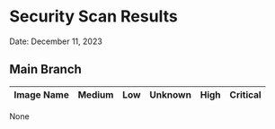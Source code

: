 # Security Scan Results

Date: December 11, 2023

## Main Branch

| Image Name | Medium | Low | Unknown | High | Critical |
|------------|-------|-----|---------|------|------|
None
